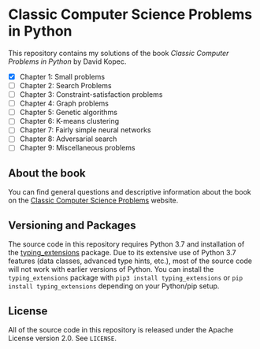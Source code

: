 # Classic Computer Science Problems in Python

This repository contains my solutions of the book *Classic Computer Problems in Python* by David Kopec.

- [x] Chapter 1: Small problems
- [ ] Chapter 2: Search Problems
- [ ] Chapter 3: Constraint-satisfaction problems
- [ ] Chapter 4: Graph problems
- [ ] Chapter 5: Genetic algorithms
- [ ] Chapter 6: K-means clustering
- [ ] Chapter 7: Fairly simple neural networks
- [ ] Chapter 8: Adversarial search
- [ ] Chapter 9: Miscellaneous problems

## About the book

You can find general questions and descriptive information about the book on the [Classic Computer Science Problems](https://classicproblems.com/) website.

## Versioning and Packages

The source code in this repository requires Python 3.7 and installation of the [typing_extensions](https://github.com/python/typing/tree/master/typing_extensions) package. Due to its extensive use of Python 3.7 features (data classes, advanced type hints, etc.), most of the source code will not work with earlier versions of Python. You can install the `typing_extensions` package with `pip3 install typing_extensions` or `pip install typing_extensions` depending on your Python/pip setup.

## License

All of the source code in this repository is released under the Apache License version 2.0. See `LICENSE`.
